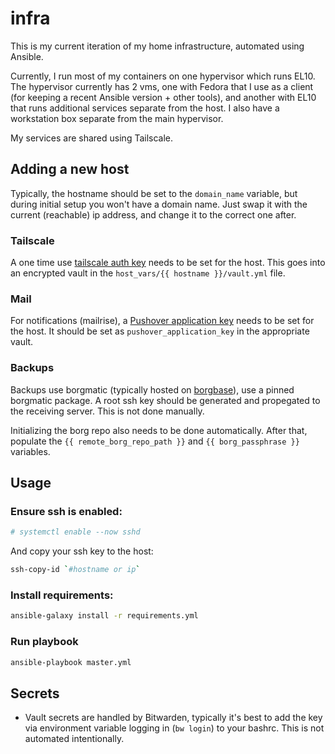 # infra

This is my current iteration of my home infrastructure, automated using Ansible.

Currently, I run most of my containers on one hypervisor which runs EL10. The hypervisor currently has 2 vms, one with Fedora that I use as a client (for keeping a recent Ansible version + other tools), and another with EL10 that runs additional services separate from the host.  I also have a workstation box separate from the main hypervisor.

My services are shared using Tailscale.

## Adding a new host

Typically, the hostname should be set to the `domain_name` variable, but during initial setup you won't have a domain name.  Just swap it with the current (reachable) ip address, and change it to the correct one after.

### Tailscale

A one time use [tailscale auth key](https://login.tailscale.com/admin/settings/keys?refreshed=true) needs to be set for the host.  This goes into an encrypted vault in the `host_vars/{{ hostname }}/vault.yml` file.

### Mail
For notifications (mailrise), a [Pushover application key](https://pushover.net/) needs to be set for the host.  It should be set as `pushover_application_key` in the appropriate vault.

### Backups

Backups use borgmatic (typically hosted on [borgbase](https://www.borgbase.com/)), use a pinned borgmatic package.  A root ssh key should be generated and propegated to the receiving server. This is not done manually.

Initializing the borg repo also needs to be done automatically.  After that, populate the `{{ remote_borg_repo_path }}` and `{{ borg_passphrase }}` variables.

## Usage

### Ensure ssh is enabled:

```bash
# systemctl enable --now sshd
```

And copy your ssh key to the host:
```bash
ssh-copy-id `#hostname or ip`
```

### Install requirements:
```bash
ansible-galaxy install -r requirements.yml 
```

### Run playbook
```bash
ansible-playbook master.yml
```

## Secrets

+ Vault secrets are handled by Bitwarden, typically it's best to add the key via environment variable logging in (`bw login`) to your bashrc.  This is not automated intentionally.


